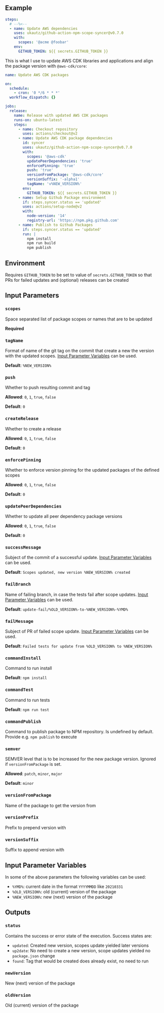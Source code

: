 ## Example

```yaml
steps:
  # --%<--
  - name: Update AWS dependencies
    uses: ukautz/github-action-npm-scope-syncer@v0.7.0
    with:
      scopes: '@acme @foobar'
    env:
      GITHUB_TOKEN: ${{ secrets.GITHUB_TOKEN }}
```

This is what I use to update AWS CDK libraries and applications and align the package version with `@aws-cdk/core`:

```yaml
name: Update AWS CDK packages

on:
  schedule:
    - cron: '0 */6 * * *'
  workflow_dispatch: {}

jobs:
  release:
    name: Release with updated AWS CDK packages
    runs-on: ubuntu-latest
    steps:
      - name: Checkout repository
        uses: actions/checkout@v2
      - name: Update AWS CDK package dependencies
        id: syncer
        uses: ukautz/github-action-npm-scope-syncer@v0.7.0
        with:
          scopes: '@aws-cdk'
          updatePeerDependencies: 'true'
          enforcePinning: 'true'
          push: 'true'
          versionFromPackage: '@aws-cdk/core'
          versionSuffix: '-alpha1'
          tagName: 'v%NEW_VERSION%'
        env:
          GITHUB_TOKEN: ${{ secrets.GITHUB_TOKEN }}
      - name: Setup Github Package environment
        if: steps.syncer.status == 'updated'
        uses: actions/setup-node@v2
        with:
          node-version: '14'
          registry-url: 'https://npm.pkg.github.com'
      - name: Publish to Github Packages
        if: steps.syncer.status == 'updated'
        run: |
          npm install
          npm run build
          npm publish
```

## Environment

Requires `GITHUB_TOKEN` to be set to value of `secrets.GITHUB_TOKEN` so that PRs for failed updates and (optional) releases can be created

## Input Parameters

### `scopes`

Space separated list of package scopes or names that are to be updated

**Required**

### `tagName`

Format of name of the git tag on the commit that create a new the version with the updated scopes. [Input Parameter Variables](#input-parameter-variables) can be used.

**Default**: `%NEW_VERSION%`

### `push`

Whether to push resulting commit and tag

**Allowed**: `0`, `1`, `true`, `false`

**Default**: `0`

### `createRelease`

Whether to create a release

**Allowed**: `0`, `1`, `true`, `false`

**Default**: `0`

### `enforcePinning`

Whether to enforce version pinning for the updated packages of the defined scopes

**Allowed**: `0`, `1`, `true`, `false`

**Default**: `0`

### `updatePeerDependencies`

Whether to update all peer dependency package versions

**Allowed**: `0`, `1`, `true`, `false`

**Default**: `0`

### `successMessage`

Subject of the commit of a successful update. [Input Parameter Variables](#input-parameter-variables) can be used.

**Default**: `Scopes updated, new version %NEW_VERSION% created`

### `failBranch`

Name of failing branch, in case the tests fail after scope updates. [Input Parameter Variables](#input-parameter-variables) can be used.

**Default**: `update-fail/%OLD_VERSION%-to-%NEW_VERSION%-%YMD%`

### `failMessage`

Subject of PR of failed scope update. [Input Parameter Variables](#input-parameter-variables) can be used.

**Default**: `Failed tests for update from %OLD_VERSION% to %NEW_VERSION%`

### `commandInstall`

Command to run install

**Default**: `npm install`

### `commandTest`

Command to run tests

**Default**: `npm run test`

### `commandPublish`

Command to publish package to NPM repository. Is undefined by default. Provide e.g. `npm publish` to execute

### `semver`

SEMVER level that is to be increased for the new package version. Ignored if `versionFromPackage` is set.

**Allowed**: `patch`, `minor`, `major`

**Default**: `minor`

### `versionFromPackage`

Name of the package to get the version from

### `versionPrefix`

Prefix to prepend version with

### `versionSuffix`

Suffix to append version with

## Input Parameter Variables

In some of the above parameters the following variables can be used:

- `%YMD%`: current date in the format `YYYYMMDD` like `20210331`
- `%OLD_VERSION%`: old (current) version of the package
- `%NEW_VERSION%`: new (next) version of the package

## Outputs

### `status`

Contains the success or error state of the execution. Success states are:

- `updated`: Created new version, scopes update yielded later versions
- `up2date`: No need to create a new version, scope updates yielded no `package.json` change
- `found`: Tag that would be created does already exist, no need to run

### `newVersion`

New (next) version of the package

### `oldVersion`

Old (current) version of the package
